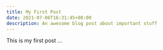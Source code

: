 ```yaml
---
title: My First Post
date: 2021-07-06T16:31:45+08:00
description: An awesome blog post about important stuff
---
```


This is my first post ...